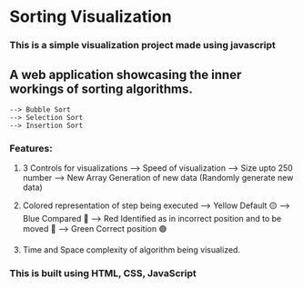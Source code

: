 # Sorting Visualization

### This is a simple visualization project made using javascript 

## A web application showcasing the inner workings of sorting algorithms.
    --> Bubble Sort 
    --> Selection Sort
    --> Insertion Sort

### Features:
1) 3 Controls for visualizations
    --> Speed of visualization
    --> Size upto 250 number
    --> New Array Generation of new data (Randomly generate new data)

2)  Colored representation of step being executed
    --> Yellow Default 🟡
    --> Blue Compared 🔵
    --> Red Identified as in incorrect position and to be moved 🔴
    --> Green Correct position 🟢
    
3) Time and Space complexity of algorithm being visualized.

### This is built using HTML, CSS, JavaScript 


